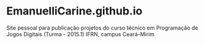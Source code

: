# EmanuelliCarine.github.io
Site pessoal para publicação projetos do curso técnico em Programação de Jogos Digitais (Turma - 2015.1) IFRN, campus Ceará-Mirim
